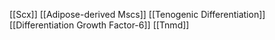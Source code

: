 [[Scx]]
[[Adipose-derived Mscs]]
[[Tenogenic Differentiation]]
[[Differentiation Growth Factor-6]]
[[Tnmd]]
